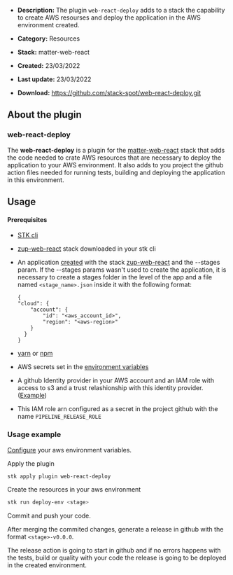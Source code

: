 - **Description:** The plugin `web-react-deploy` adds to a stack the capability to create AWS resourses and deploy the application in the AWS environment created.

- **Category:** Resources
- **Stack:** matter-web-react
- **Created:** 23/03/2022
- **Last update:** 23/03/2022
- **Download:** https://github.com/stack-spot/web-react-deploy.git

## **About the plugin**

### **web-react-deploy**

The **web-react-deploy** is a plugin for the [matter-web-react](https://github.com/stack-spot/zup-web-react) stack that adds the code needed to crate AWS resources that are necessary to deploy the application to your AWS environment. It also adds to you project the github action files needed for running tests, building and deploying the application in this environment.

## **Usage**

#### **Prerequisites**

- [STK cli](https://docs.stackspot.com.br/v3.2.0/docs/stk-cli/installation/)
- [zup-web-react](https://github.com/stack-spot/zup-web-react) stack downloaded in your stk cli
- An application [created](https://docs.stackspot.com/v3.0.0/stk-cli/commands/commands-list/stk-create-app/) with the stack [zup-web-react](https://github.com/stack-spot/zup-web-react) and the --stages param. If the --stages params wasn't used to create the application, it is necessary to create a stages folder in the level of the app and a file named `<stage_name>.json` inside it with the following format:

  ```
  {
  "cloud": {
      "account": {
          "id": "<aws_account_id>",
          "region": "<aws-region>"
      }
    }
  }
  ```

- [yarn](https://classic.yarnpkg.com/lang/en/docs/install/#mac-stable) or [npm](https://nodejs.org/en/)
- AWS secrets set in the [environment variables](https://docs.aws.amazon.com/cli/latest/userguide/cli-configure-envvars.html#envvars-set)
- A github Identity provider in your AWS account and an IAM role with access to s3 and a trust relashionship with this identity provider. ([Example](https://github.com/aws-actions/configure-aws-credentials#sample-iam-role-cloudformation-template))
- This IAM role arn configured as a secret in the project github with the name `PIPELINE_RELEASE_ROLE`

### **Usage example**

[Configure](https://docs.aws.amazon.com/cli/latest/userguide/cli-configure-envvars.html#envvars-set) your aws environment variables.

Apply the plugin

```bash
stk apply plugin web-react-deploy
```

Create the resources in your aws environment

```bash
stk run deploy-env <stage>
```

Commit and push your code.

After merging the commited changes, generate a release in github with the format `<stage>-v0.0.0`.

The release action is going to start in github and if no errors happens with the tests, build or quality with your code the release is going to be deployed in the created environment.
